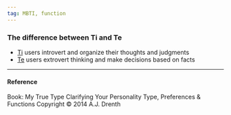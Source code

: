 ```yaml
---
tag: MBTI, function
---
```


### The difference between Ti and Te

- [Ti](obsidian://open?vault=dwarves&file=brain%2FHR%2FMBTI%2FIntroverted%20Thinking%20-%20Ti) users introvert and organize their thoughts and judgments
- [Te](obsidian://open?vault=dwarves&file=brain%2FHR%2FMBTI%2FExtroverted%20Thinking%20-%20Te) users extrovert thinking and make decisions based on facts

---

#### Reference

Book: My True Type Clarifying Your Personality Type, Preferences & Functions Copyright © 2014 A.J. Drenth
